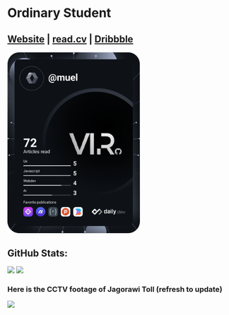 # Ordinary Student
[Website](https://vsam.my.id) |
[read.cv](https://read.cv/xy) |
[Dribbble](https://dribbble.com/diosamuel)
---
<a href="https://app.daily.dev/login"><img src="./devcard.svg" width="300" alt="Samuel's Dev Card"/></a>

## GitHub Stats:
![](https://github-readme-stats.vercel.app/api?username=diosamuel&theme=dark&hide_border=false&include_all_commits=true&count_private=true)
![](https://github-readme-stats.vercel.app/api/top-langs/?username=diosamuel&theme=dark&hide_border=false&include_all_commits=true&count_private=true&layout=compact)

<h3>Here is the CCTV footage of Jagorawi Toll (refresh to update)</h3>
<!-- <img src="https://jid.jasamarga.com/cctv2/8ad5b84?tx=1646733773121&t=20220915105759169" width=500/> -->

<img src=" https://jid.jasamarga.com/cctv2/1815a00?tx=1646733773121&t=20220915110931778" width=500/>

